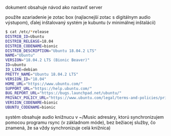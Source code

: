 dokument obsahuje návod ako nastaviť server



použite azariadenie je zotac box (najlacnejší zotac s digitálnym audio výstupom), ďalej inštalovaný systém je kubuntu (v minimálnej inštalácii)

```bash
$ cat /etc/*release
DISTRIB_ID=Ubuntu
DISTRIB_RELEASE=18.04
DISTRIB_CODENAME=bionic
DISTRIB_DESCRIPTION="Ubuntu 18.04.2 LTS"
NAME="Ubuntu"
VERSION="18.04.2 LTS (Bionic Beaver)"
ID=ubuntu
ID_LIKE=debian
PRETTY_NAME="Ubuntu 18.04.2 LTS"
VERSION_ID="18.04"
HOME_URL="https://www.ubuntu.com/"
SUPPORT_URL="https://help.ubuntu.com/"
BUG_REPORT_URL="https://bugs.launchpad.net/ubuntu/"
PRIVACY_POLICY_URL="https://www.ubuntu.com/legal/terms-and-policies/privacy-policy"
VERSION_CODENAME=bionic
UBUNTU_CODENAME=bionic
```

systém obsahuje audio knižnucu v ~/Music adresáry, ktorú synchronizujem pomocou programu rsync (v základnom móde), bez bežiacej služby, čo znamená, že sa vždy synchronizuje celá knižnica)

